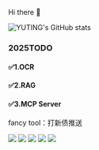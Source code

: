 
Hi there 👋

![YUTING's GitHub stats](https://github-readme-stats.vercel.app/api?username=YUTING0907&show_icons=true&theme=tokyonight)

### 2025TODO 
#### ✅1.OCR

#### ✅2.RAG

#### ✅3.MCP Server

fancy tool：打新债推送


<!--
**YUTING0907/YUTING0907** is a ✨ _special_ ✨ repository because its `README.md` (this file) appears on your GitHub profile.

### Visit times
![Visitor Count](https://profile-counter.glitch.me/YUTING0907/count.svg)

### language
![Top Langs](https://github-readme-stats.vercel.app/api/top-langs/?username=YUTING0907&layout=compact&theme=tokyonight)
Here are some ideas to get you started:

- 🔭 I’m currently working on ...
- 🌱 I’m currently learning ...
- 👯 I’m looking to collaborate on ...
- 🤔 I’m looking for help with ...
- 💬 Ask me about ...
- 📫 How to reach me: ...
- 😄 Pronouns: ...
- ⚡ Fun fact: ...
-->

![](https://github-profile-summary-cards.vercel.app/api/cards/profile-details?username=YUTING0907&theme=github_dark)
![](https://github-profile-summary-cards.vercel.app/api/cards/repos-per-language?username=YUTING0907&theme=github_dark) 
![](https://github-profile-summary-cards.vercel.app/api/cards/most-commit-language?username=YUTING0907&theme=github_dark)
![](https://github-profile-summary-cards.vercel.app/api/cards/stats?username=YUTING0907&theme=github_dark) 
![](https://github-profile-summary-cards.vercel.app/api/cards/productive-time?username=YUTING0907&theme=github_dark)
